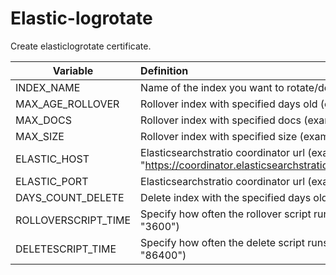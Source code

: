 # Elastic-logrotate


Create elasticlogrotate certificate.

| Variable | Definition |
|-------------------|:--------------|
| INDEX_NAME    | Name of the index you want to rotate/delete         |
| MAX_AGE_ROLLOVER   | Rollover index with specified days old (example "1d")         |
| MAX_DOCS   | Rollover index with specified docs (example "5000")         |
| MAX_SIZE   | Rollover index with specified size (example "5gb")         |
| ELASTIC_HOST   | Elasticsearchstratio coordinator url (example "https://coordinator.elasticsearchstratio.l4lb.thisdcos.directory")         |
| ELASTIC_PORT   | Elasticsearchstratio coordinator url (example "9200")         |
| DAYS_COUNT_DELETE   | Delete index with the specified days old (example "7")         |
| ROLLOVERSCRIPT_TIME   | Specify how often the rollover script runs in seconds (example "3600")         |
| DELETESCRIPT_TIME   | Specify how often the delete script runs in seconds (example "86400")        |
